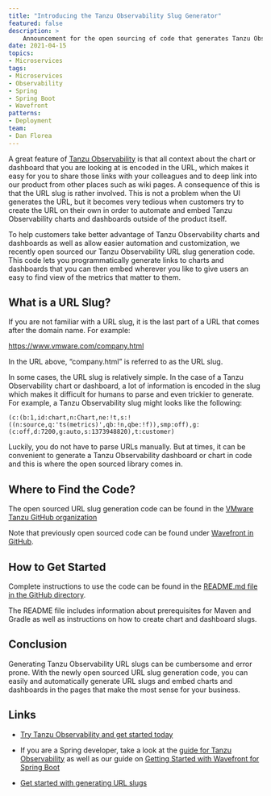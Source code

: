 ```yaml
---
title: "Introducing the Tanzu Observability Slug Generator"
featured: false
description: >
    Announcement for the open sourcing of code that generates Tanzu Observability URL
date: 2021-04-15
topics:
- Microservices
tags:
- Microservices
- Observability
- Spring
- Spring Boot
- Wavefront
patterns:
- Deployment
team: 
- Dan Florea
---
```



A great feature of [Tanzu Observability](https://tanzu.vmware.com/observability) is that all context about the chart or dashboard that you are looking at is encoded in the URL, which makes it easy for you to share those links with your colleagues and to deep link into our product from other places such as wiki pages. A consequence of this is that the URL slug is rather involved. This is not a problem when the UI generates the URL, but it becomes very tedious when customers try to create the URL on their own in order to automate and embed Tanzu Observability charts and dashboards outside of the product itself.

To help customers take better advantage of Tanzu Observability charts and dashboards as well as allow easier automation and customization, we recently open sourced our Tanzu Observability URL slug generation code. This code lets you programmatically generate links to charts and dashboards that you can then embed wherever you like to give users an easy to find view of the metrics that matter to them.

## What is a URL Slug?

If you are not familiar with a URL slug, it is the last part of a URL that comes after the domain name. For example: 

https://www.vmware.com/company.html

In the URL above, “company.html” is referred to as the URL slug.

In some cases, the URL slug is relatively simple. In the case of a Tanzu Observability chart or dashboard, a lot of information is encoded in the slug which makes it difficult for humans to parse and even trickier to generate. For example, a Tanzu Observability slug might looks like the following:

`(c:(b:1,id:chart,n:Chart,ne:!t,s:!((n:source,q:'ts(metrics)',qb:!n,qbe:!f)),smp:off),g:(c:off,d:7200,g:auto,s:1373948820),t:customer)`

Luckily, you do not have to parse URLs manually. But at times, it can be convenient to generate a Tanzu Observability dashboard or chart in code and this is where the open sourced library comes in.

## Where to Find the Code?

The open sourced URL slug generation code can be found in the [VMware Tanzu GitHub organization](https://github.com/vmware-tanzu/tanzu-observability-slug-generator)

Note that previously open sourced code can be found under [Wavefront in GitHub](https://github.com/wavefrontHQ). 

## How to Get Started

Complete instructions to use the code can be found in the [README.md file in the GitHub directory](https://github.com/vmware-tanzu/tanzu-observability-slug-generator/blob/main/README.md).

The README file includes information about prerequisites for Maven and Gradle as well as instructions on how to create chart and dashboard slugs. 

## Conclusion

Generating Tanzu Observability URL slugs can be cumbersome and error prone. With the newly open sourced URL slug generation code, you can easily and automatically generate URL slugs and embed charts and dashboards in the pages that make the most sense for your business.

## Links

- [Try Tanzu Observability and get started today](https://tanzu.vmware.com/observability-trial)

- If you are a Spring developer, take a look at the [guide for Tanzu Observability](https://spring.io/guides/gs/tanzu-observability/) as well as our guide on [Getting Started with Wavefront for Spring Boot](https://tanzu.vmware.com/developer/guides/spring/spring-wavefront-gs/)

- [Get started with generating URL slugs](https://github.com/vmware-tanzu/tanzu-observability-slug-generator)



